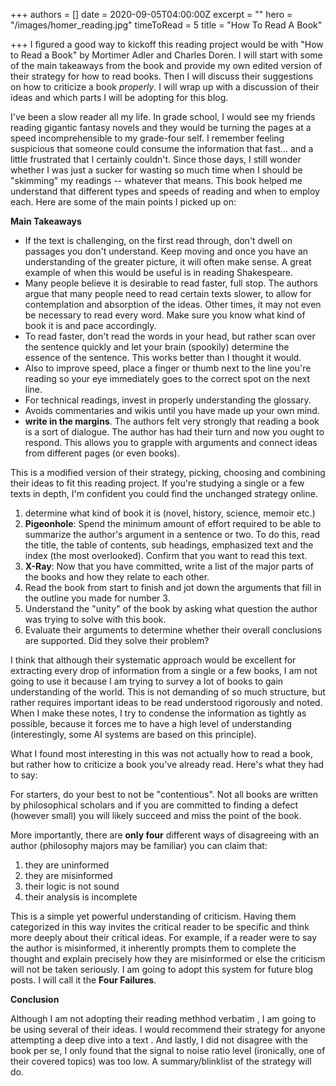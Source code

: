 +++
authors = []
date = 2020-09-05T04:00:00Z
excerpt = ""
hero = "/images/homer_reading.jpg"
timeToRead = 5
title = "How To Read A Book"

+++
I figured a good way to kickoff this reading project would be with "How to Read a Book" by Mortimer Adler and Charles Doren. I will start with some of the main takeaways from the book and provide my own edited version of their strategy for how to read books. Then I will discuss their suggestions on how to criticize a book _properly_. I will wrap up with a discussion of their ideas and which parts I will be adopting for this blog.

I've been a slow reader all my life. In grade school, I would see my friends reading gigantic fantasy novels and they would be turning the pages at a speed incomprehensible to my grade-four self. I remember feeling suspicious that someone could consume the information that fast... and a little frustrated that I certainly couldn't. Since those days, I still wonder whether I was just a sucker for wasting so much time when I should be "skimming" my readings -- whatever that means. This book helped me understand that different types and speeds of reading and when to employ each. Here are some of the main points I picked up on:

**Main Takeaways**

* If the text is challenging, on the first read through, don't dwell on passages you don't understand. Keep moving and once you have an understanding of the greater picture, it will often make sense. A great example of when this would be useful is in reading Shakespeare.
* Many people believe it is desirable to read faster, full stop. The authors argue that many people need to read certain texts slower, to allow for contemplation and absorption of the ideas. Other times, it may not even be necessary to read every word. Make sure you know what kind of book it is and pace accordingly.
* To read faster, don't read the words in your head, but rather scan over the sentence quickly and let your brain (spookily) determine the essence of the sentence. This works better than I thought it would.
* Also to improve speed, place a finger or thumb next to the line you're reading so your eye immediately goes to the correct spot on the next line.
* For technical readings, invest in properly understanding the glossary.
* Avoids commentaries and wikis until you have made up your own mind.
* **write in the margins**. The authors felt very strongly that reading a book is a sort of dialogue. The author has had their turn and now you ought to respond. This allows you to grapple with arguments and connect ideas from different pages (or even books).

This is a modified version of their strategy, picking, choosing and combining their ideas to fit this reading project. If you're studying a single or a few texts in depth, I'm confident you could find the unchanged strategy online.

1. determine what kind of book it is (novel, history, science, memoir etc.)
2. **Pigeonhole**: Spend the minimum amount of effort required to be able to summarize the author's argument in a sentence or two. To do this, read the title, the table of contents, sub headings, emphasized text and the index (the most overlooked). Confirm that you want to read this text.
3. **X-Ray**: Now that you have committed, write a list of the major parts of the books and how they relate to each other.
4. Read the book from start to finish and jot down the arguments that fill in the outline you made for number 3.
5. Understand the "unity" of the book by asking what question the author was trying to solve with this book.
6. Evaluate their arguments to determine whether their overall conclusions are supported. Did they solve their problem?

I think that although their systematic approach would be excellent for extracting every drop of information from a single or a few books, I am not going to use it because I am trying to survey a lot of books to gain understanding of the world. This is not demanding of so much structure, but rather requires important ideas to be read understood rigorously and noted. When I make these notes, I try to condense the information as tightly as possible, because it forces me to have a high level of understanding (interestingly, some AI systems are based on this principle).

What I found most interesting in this was not actually how to read a book, but rather how to criticize a book you've already read. Here's what they had to say:

For starters, do your best to not be "contentious". Not all books are written by philosophical scholars and if you are committed to finding a defect (however small) you will likely succeed and miss the point of the book.

More importantly, there are **only four** different ways of disagreeing with an author (philosophy majors may be familiar) you can claim that:

1. they are uninformed
2. they are misinformed
3. their logic is not sound
4. their analysis is incomplete

This is a simple yet powerful understanding of criticism. Having them categorized in this way invites the critical reader to be specific and think more deeply about their critical ideas. For example, if a reader were to say the author is misinformed, it inherently prompts them to complete the thought and explain precisely how they are misinformed or else the criticism will not be taken seriously. I am going to adopt this system for future blog posts. I will call it the **Four Failures**.

**Conclusion**

Although I am not adopting their reading methhod verbatim , I am going to be using several of their ideas. I would recommend their strategy for anyone attempting a deep dive into a text . And lastly, I did not disagree with the book per se, I only found that the signal to noise ratio level (ironically, one of their covered topics) was too low. A summary/blinklist of the strategy will do.
